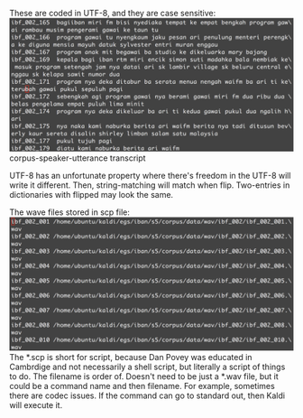 These are coded in UTF-8, and they are case sensitive:
![train-text](images/training-text.png)
corpus-speaker-utterance transcript

UTF-8 has an unfortunate property where there's freedom in the UTF-8 will write it different. Then, string-matching will match when flip. Two-entries in dictionaries with flipped may look the same.

The wave files stored in scp file: 
![wave-scp](images/wavscp.png)
The *.scp is short for script, because Dan Povey was educated in Cambrdige and not necessarily a shell script, but literally a script of things to do. The filename is order of. Doesn't need to be just a *.wav file, but it could be a command name and then filename. For example, sometimes there are codec issues. If the command can go to standard out, then Kaldi will execute it.


